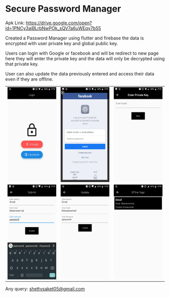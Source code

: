 # Secure Password Manager

Apk Link: https://drive.google.com/open?id=1PNCy3aiBLrbNwPOk_sQV7a6uWEqy7b55

Created a Password Manager using flutter and firebase the data is encrypted with user private key and global public key.

Users can login with Google or facebook and will be redirect to new page here they will enter the private key and the data will only be decrypted using that private key.

User can also update the data previously entered and access their data even if they are offline.

<table>
  <tr>
    <td><img src="screenshot/login.jpg" width="180" height="300"></td>
     <td><img src="screenshot/fblogin.jpg" width="180" height="300"></td>
     <td><img src="screenshot/privatekey.jpg" width="180" height="300"></td>
  </tr>
  <tr>
     <td><img src="screenshot/submit.jpg" width="180" height="300"></td>
     <td><img src="screenshot/updatepage.jpg" width="180" height="300"></td>
     <td><img src="screenshot/offlinepage.jpg" width="180" height="300"></td>
   </tr>
</table>

Any query: shettysaket05@gmail.com
